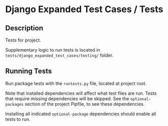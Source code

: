 
# Django Expanded Test Cases / Tests


## Description

Tests for project.

Supplementary logic to run tests is located in
`tests/django_expanded_test_cases/testing/` folder.


## Running Tests

Run package tests with the `runtests.py` file, located at project root.

Note that installed dependencies will affect what test files are run.
Tests that require missing dependencies will be skipped.
See the `optional-packages` section of the project Pipfile, to see these
dependencies.

Installing all indicated `optional-package` dependencies should enable all
tests to run.

